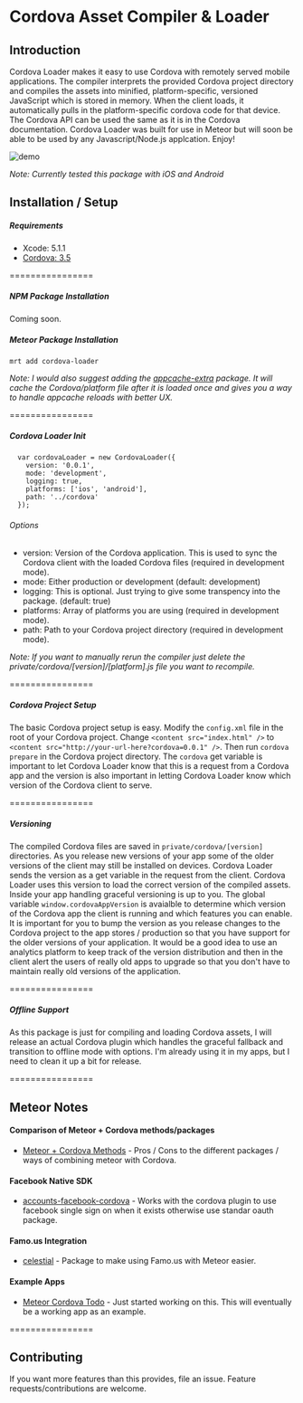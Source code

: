 Cordova Asset Compiler & Loader
================

## Introduction

Cordova Loader makes it easy to use Cordova with remotely served mobile applications. The compiler interprets the provided Cordova project directory and compiles the assets into minified, platform-specific, versioned JavaScript which is stored in memory. When the client loads, it automatically pulls in the platform-specific cordova code for that device. The Cordova API can be used the same as it is in the Cordova documentation. Cordova Loader was built for use in Meteor but will soon be able to be used by any Javascript/Node.js applcation. Enjoy!

![demo](http://cl.ly/image/29231q3f0N46/Image%202014-06-30%20at%2010.40.07%20AM.png)

*Note: Currently tested this package with iOS and Android*

## Installation / Setup

##### Requirements
* Xcode: 5.1.1
* [Cordova: 3.5](http://cordova.apache.org/)

================

##### NPM Package Installation
Coming soon.

##### Meteor Package Installation
````
mrt add cordova-loader
````
*Note: I would also suggest adding the [appcache-extra](http://github.com/andrewreedy/meteor-appcache-extra) package. It will cache the Cordova/platform file after it is loaded once and gives you a way to handle appcache reloads with better UX.*

================

##### Cordova Loader Init
````
  var cordovaLoader = new CordovaLoader({
    version: '0.0.1',
    mode: 'development',
    logging: true,
    platforms: ['ios', 'android'],
    path: '../cordova'
  });
````
###### Options
* version: Version of the Cordova application. This is used to sync the Cordova client with the loaded Cordova files (required in development mode).
* mode: Either production or development (default: development)
* logging: This is optional. Just trying to give some transpency into the package. (default: true)
* platforms: Array of platforms you are using  (required in development mode).
* path: Path to your Cordova project directory (required in development mode).

*Note: If you want to manually rerun the compiler just delete the private/cordova/[version]/[platform].js file you want to recompile.*

================

##### Cordova Project Setup
The basic Cordova project setup is easy. Modify the `config.xml` file in the root of your Cordova project. Change `<content src="index.html" />` to `<content src="http://your-url-here?cordova=0.0.1" />`. Then run `cordova prepare` in the Cordova project directory. The `cordova` get variable is important to let Cordova Loader know that this is a request from a Cordova app and the version is also important in letting Cordova Loader know which version of the Cordova client to serve.

================

##### Versioning
The compiled Cordova files are saved in `private/cordova/[version]` directories. As you release new versions of your app some of the older versions of the client may still be installed on devices. Cordova Loader sends the version as a get variable in the request from the client. Cordova Loader uses this version to load the correct version of the compiled assets. Inside your app handling graceful versioning is up to you. The global variable `window.cordovaAppVersion` is avaialble to determine which version of the Cordova app the client is running and which features you can enable. It is important for you to bump the version as you release changes to the Cordova project to the app stores / production so that you have support for the older versions of your application. It would be a good idea to use an analytics platform to keep track of the version distribution and then in the client alert the users of really old apps to upgrade so that you don't have to maintain really old versions of the application.

================

##### Offline Support
As this package is just for compiling and loading Cordova assets, I will release an actual Cordova plugin which handles the graceful fallback and transition to offline mode with options. I'm already using it in my apps, but I need to clean it up a bit for release.

================

## Meteor Notes

#### Comparison of Meteor + Cordova methods/packages
* [Meteor + Cordova Methods](https://github.com/andrewreedy/cordova-loader/wiki/Meteor---Cordova-Methods) - Pros / Cons to the different packages / ways of combining meteor with Cordova.

#### Facebook Native SDK
* [accounts-facebook-cordova](https://github.com/andrewreedy/meteor-accounts-facebook-cordova) - Works with the cordova plugin to use facebook single sign on when it exists otherwise use standar oauth package.

#### Famo.us Integration
* [celestial](https://github.com/andrewreedy/meteor-celestial) - Package to make using Famo.us with Meteor easier.

#### Example Apps
* [Meteor Cordova Todo](https://github.com/andrewreedy/meteor-cordova-todo) - Just started working on this. This will eventually be a working app as an example.

================

## Contributing

If you want more features than this provides, file an issue. Feature requests/contributions are welcome.
